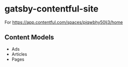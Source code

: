 # gatsby-contentful-site

For https://app.contentful.com/spaces/piqwbhy50lj3/home

## Content Models

- Ads
- Articles
- Pages
